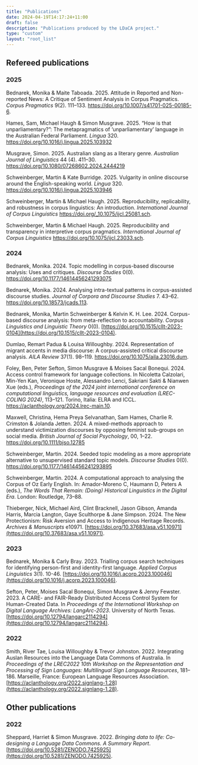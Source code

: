 ```yaml
---
title: "Publications"
date: 2024-04-19T14:17:24+11:00
draft: false
description: "Publications produced by the LDaCA project."
type: "custom"
layout: "root_list"
---
```


## Refereed publications

### 2025

Bednarek, Monika & Maite Taboada. 2025. Attitude in Reported and Non-reported News: A Critique of Sentiment Analysis in Corpus Pragmatics. _Corpus Pragmatics_ 9(2). 111–133. https://doi.org/10.1007/s41701-025-00185-6.

Hames, Sam, Michael Haugh & Simon Musgrave. 2025. “How is that unparliamentary?”: The metapragmatics of ‘unparliamentary’ language in the Australian Federal Parliament. _Lingua_ 320. https://doi.org/10.1016/j.lingua.2025.103932

Musgrave, Simon. 2025. Australian slang as a literary genre. _Australian Journal of Linguistics_ 44 (4). 411–30. https://doi.org/10.1080/07268602.2024.2444219

Schweinberger, Martin & Kate Burridge. 2025. Vulgarity in online discourse around the English-speaking world. _Lingua_ 320. https://doi.org/10.1016/j.lingua.2025.103946

Schweinberger, Martin & Michael Haugh. 2025. Reproducibility, replicability, and robustness in corpus linguistics: An introduction. _International Journal of Corpus Linguistics_ https://doi.org/_10.1075/ijcl.25081.sch.

Schweinberger, Martin & Michael Haugh. 2025. Reproducibility and transparency in interpretive corpus pragmatics. _International Journal of Corpus Linguistics_ https://doi.org/10.1075/ijcl.23033.sch.

### 2024

Bednarek, Monika. 2024. Topic modelling in corpus-based discourse analysis: Uses and critiques. _Discourse Studies_ 0(0). https://doi.org/10.1177/14614456241293075

Bednarek, Monika. 2024. Analysing intra-textual patterns in corpus-assisted discourse studies. _Journal of Corpora and Discourse Studies_ 7. 43–62. https://doi.org/10.18573/jcads.113.
<br />

Bednarek, Monika, Martin Schweinberger & Kelvin K. H. Lee. 2024. Corpus-based discourse analysis: from meta-reflection to accountability. _Corpus Linguistics and Linguistic Theory_ 0(0). [https://doi.org/10.1515/cllt-2023-0104](https://doi.org/10.1515/cllt-2023-0104).
<br />

Dumlao, Remart Padua & Louisa Willoughby. 2024. Representation of migrant accents in media discourse: A corpus-assisted critical discourse analysis. _AILA Review_ 37(1). 98–119. https://doi.org/10.1075/aila.23016.dum.
<br />

Foley, Ben, Peter Sefton, Simon Musgrave & Moises Sacal Bonequi. 2024. Access control framework for language collections. In Nicoletta Calzolari, Min-Yen Kan, Veronique Hoste, Alessandro Lenci, Sakriani Sakti & Nianwen Xue (eds.), _Proceedings of the 2024 joint international conference on computational linguistics, language resources and evaluation (LREC-COLING 2024)_, 113–121. Torino, Italia: ELRA and ICCL. https://aclanthology.org/2024.lrec-main.10.
<br />

Maxwell, Christina, Hema Preya Selvanathan, Sam Hames, Charlie R. Crimston & Jolanda Jetten. 2024. A mixed-methods approach to understand victimization discourses by opposing feminist sub-groups on social media. _British Journal of Social Psychology_, 00, 1–22. https://doi.org/10.1111/bjso.12785
<br />

Schweinberger, Martin. 2024. Seeded topic modeling as a more appropriate alternative to unsupervised standard topic models. _Discourse Studies_ 0(0). https://doi.org/10.1177/14614456241293895
<br />

Schweinberger, Martin. 2024. A computational approach to analysing the Corpus of Oz Early English. In: Amador-Moreno C, Haumann D, Peters A (eds.), _The Words That Remain: (Doing) Historical Linguistics in the Digital Era_. London: Routledge, 73–88.
<br />

Thieberger, Nick, Michael Aird, Clint Bracknell, Jason Gibson, Amanda Harris, Marcia Langton, Gaye Sculthorpe & Jane Simpson. 2024. The New Protectionism: Risk Aversion and Access to Indigenous Heritage Records. _Archives & Manuscripts_ e10971. [https://doi.org/10.37683/asa.v51.10971](https://doi.org/10.37683/asa.v51.10971).
<br />

### 2023

Bednarek, Monika & Carly Bray. 2023. Trialling corpus search techniques for identifying person-first and identity-first language. _Applied Corpus Linguistics_ 3(1). 10-46. [https://doi.org/10.1016/j.acorp.2023.100046](https://doi.org/10.1016/j.acorp.2023.100046).
<br />

Sefton, Peter, Moises Sacal Bonequi, Simon Musgrave & Jenny Fewster. 2023. A CARE- and FAIR-Ready Distributed Access Control System for Human-Created Data. In _Proceedings of the International Workshop on Digital Language Archives: LangArc-2023_. University of North Texas. [https://doi.org/10.12794/langarc2114294](https://doi.org/10.12794/langarc2114294).
<br />

### 2022

Smith, River Tae, Louisa Willoughby & Trevor Johnston. 2022. Integrating Auslan Resources into the Language Data Commons of Australia. In _Proceedings of the LREC2022 10th Workshop on the Representation and Processing of Sign Languages: Multilingual Sign Language Resources_, 181–186. Marseille, France: European Language Resources Association. [https://aclanthology.org/2022.signlang-1.28](https://aclanthology.org/2022.signlang-1.28).
<br />

## Other publications

### 2022

Sheppard, Harriet & Simon Musgrave. 2022. _Bringing data to life: Co-designing a Language Data Commons. A Summary Report_. [https://doi.org/10.5281/ZENODO.7425925](https://doi.org/10.5281/ZENODO.7425925).
